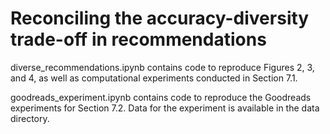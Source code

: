 # Reconciling the accuracy-diversity trade-off in recommendations

diverse_recommendations.ipynb contains code to reproduce Figures 2, 3, and 4, as well as computational experiments conducted in Section 7.1.

goodreads_experiment.ipynb contains code to reproduce the Goodreads experiments for Section 7.2. Data for the experiment is available in the data directory.
